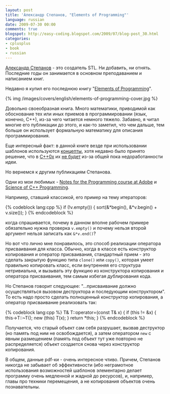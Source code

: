 ```yaml
---
layout: post
title: 'Александр Степанов, "Elements of Programming"'
language: russian
date: 2009-07-30 00:00
comments: true
blogspot: http://easy-coding.blogspot.com/2009/07/blog-post_30.html
categories:
- cplusplus
- book
- russian
---
```

[Александр Степанов][] - это создатель STL. Ни добавить, ни отнять. Последние годы он занимается в основном преподаванием и написанием книг.

[Александр Степанов]: http://ru.wikipedia.org/wiki/%D0%A1%D1%82%D0%B5%D0%BF%D0%B0%D0%BD%D0%BE%D0%B2,_%D0%90%D0%BB%D0%B5%D0%BA%D1%81%D0%B0%D0%BD%D0%B4%D1%80_%D0%90%D0%BB%D0%B5%D0%BA%D1%81%D0%B0%D0%BD%D0%B4%D1%80%D0%BE%D0%B2%D0%B8%D1%87

Недавно я купил его последнюю книгу "[Elements of Programming][]".

[Elements of Programming]: http://www.amazon.com/gp/product/032163537X

{% img /images/covers/english/elements-of-programming-cover.jpg %}

Довольно своеобразная книга. Много математики, приводимой как обоснование тех или иных приемов в программировании (язык, конечно, С++), из-за чего читается немного тяжело. Забавно, я читал многие его публикации до этого, и как-то заметил, что чем дальше, тем больше он использует формальную математику для описания программирования.

Еще интересный факт: в данной книге везде при использовании шаблонов используются [концепты][], хотя недавно было принято решение, что в [C++0x][] их [не будет][No concepts in C++0x] из-за общей пока недоработанности идеи.

[концепты]: http://en.wikipedia.org/wiki/Concepts_(C%2B%2B0x)
[C++0x]: http://ru.wikipedia.org/wiki/C%2B%2B0x
[No concepts in C++0x]: http://www.informit.com/guides/content.aspx?g=cplusplus&seqNum=441

Но вернемся к другим публикациям Степанова.

Одни из мои любимых - [Notes for the Programming course at Adobe][] и [Science of C++ Programming][].

[Notes for the Programming course at Adobe]: http://www.stepanovpapers.com/notes.pdf
[Science of C++ Programming]: http://www.stepanovpapers.com/Stepanov-Science_of_C++_Programming-1993.pdf

Например, ставший классикой, его пример на тему итераторов:

{% codeblock lang:cpp %}
if (!v.empty()) {
  sort(&*begin(), &*v.begin() + v.size());
}
{% endcodeblock %}

когда спрашивается, почему в данном вполне рабочем примере обязательно нужна проверка `v.empty()` и почему нельзя второй аргумент нельзя записать как `&*v.end()`?

Но вот что лично мне понравилось, это способ реализации оператора присваивания для класса. Обычно, когда в классе есть конструктор копирования и оператор присваивания, стандартный прием - это сделать закрытую функцию типа `clone()` или `copy()`, которая умеет правильно копировать класс, если внутренняя его структура нетривиальна, и вызывать эту функцию из конструктора копирования и оператора присваивания, тем самым избегая дублирования кода.

Но Степанов говорит следующее: "...присваивание должно осуществляться вызовом деструктора и последующим конструктором". То есть надо просто сделать полноценный конструктор копирования, а оператор присваивание реализовать так:

{% codeblock lang:cpp %}
T& T::operator=(const T& x) {
  if (this != &x) {
    this->T::~T();
    new (this) T(x);
  }
  return *this;
}
{% endcodeblock %}

Получается, что старый объект сам себя разрушает, вызвав деструктор (но память под ним не освобождается), а затем оператором `new` с явным размещением (память под объект тут уже повторно не распределяется) объект создается снова через конструктор копирования.

В общем, данные pdf-ки - очень интересное чтиво. Причем, Степанов никогда не забывает об эффективности (ибо неграмотное использования возможностей шаблонов элементарно делает программу очень медленной и жадной до ресурсов), и, например, главы про техники перемещения, а не копирования объектов очень познавательны.

